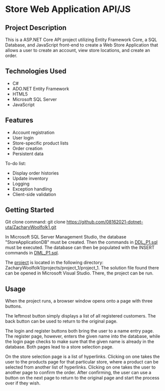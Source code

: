 # Store Web Application API/JS
## Project Description
This is a ASP.NET Core API project utilizing Entity Framework Core, a SQL Database, and JavaScript front-end to create a Web Store Application that allows a user to create an account, view store locations, and create an order.

## Technologies Used
- C#
- ADO.NET Entity Framework
- HTML5
- Microsoft SQL Server
- JavaScript

## Features
- Account registration
- User login
- Store-specific product lists
- Order creation
- Persistent data

To-do list:
- Display order histories
- Update inventory
- Logging
- Exception handling
- Client-side validation

## Getting Started
Git clone command: git clone https://github.com/08162021-dotnet-uta/ZacharyWoolfolk1.git

In Microsoft SQL Server Management Studio, the database "StoreApplicationDB" must be created.  Then the commands in [DDL_P1.sql](https://github.com/08162021-dotnet-uta/ZacharyWoolfolk1/blob/main/DDL_P1.sql) must be executed.  The database can then be populated with the INSERT commands in [DML_P1.sql](https://github.com/08162021-dotnet-uta/ZacharyWoolfolk1/blob/main/DML_P1.sql).

The [project](https://github.com/08162021-dotnet-uta/ZacharyWoolfolk1/tree/main/projects/project_1/project_1) is located in the following directory: ZacharyWoolfolk1/projects/project_1/project_1.  The solution file found there can be opened in Microsoft Visual Studio.  There, the project can be run.

## Usage
When the project runs, a browser window opens onto a page with three buttons.  

The leftmost button simply displays a list of all registered customers.  The back button can be used to return to the original page.

The login and register buttons both bring the user to a name entry page.  The register page, however, enters the given name into the database, while the login page checks to make sure that the given name is already in the database.  Both pages lead to a store selection page.

On the store selection page is a list of hyperlinks.  Clicking on one takes the user to the products page for that particular store, where a product can be selected from another list of hyperlinks.  Clicking on one takes the user to another page to confirm the order.  After confirming, the user can use a button on the next page to return to the original page and start the process over if they wish.
